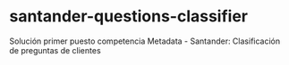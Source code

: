 # santander-questions-classifier
Solución primer puesto competencia Metadata - Santander: Clasificación de preguntas de clientes
